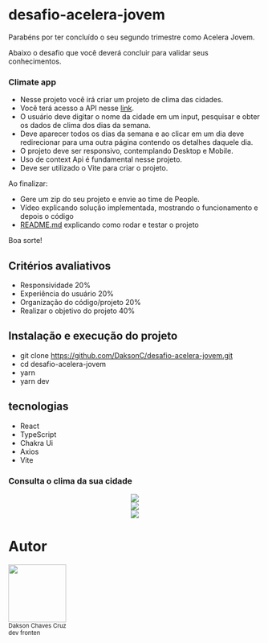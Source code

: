 # desafio-acelera-jovem

Parabéns por ter concluído o seu segundo trimestre como Acelera Jovem.

Abaixo o desafio que você deverá concluir para validar seus conhecimentos.

### Climate app

- Nesse projeto você irá criar um projeto de clima das cidades.
- Você terá acesso a API nesse [link](https://www.weatherapi.com/).
- O usuário deve digitar o nome da cidade em um input, pesquisar e obter os dados de clima dos dias da semana.
- Deve aparecer todos os dias da semana e ao clicar em um dia deve redirecionar para uma outra página contendo os detalhes daquele dia.
- O projeto deve ser responsivo, contemplando Desktop e Mobile.
- Uso de context Api é fundamental nesse projeto.
- Deve ser utilizado o Vite para criar o projeto.

Ao finalizar: 

- Gere um zip do seu projeto e envie ao time de People.
- Vídeo explicando solução implementada, mostrando o funcionamento e depois o código
- [README.md](http://README.md) explicando como rodar e testar o projeto

Boa sorte!

## Critérios avaliativos

- Responsividade 20%
- Experiência do usuário 20%
- Organização do código/projeto 20%
- Realizar o objetivo do projeto 40%

## Instalação e execução do projeto

- git clone https://github.com/DaksonC/desafio-acelera-jovem.git
- cd desafio-acelera-jovem
- yarn
- yarn dev

## tecnologias

- React
- TypeScript
- Chakra Ui
- Axios
- Vite

### Consulta o clima da sua cidade

<div align="center">
<img src="(https://user-images.githubusercontent.com/81385265/190836390-680c5f68-033b-4a9f-865c-909a07fd5c34.png" />
</div>

<div align="center">
<img src="https://user-images.githubusercontent.com/81385265/190836416-784e321b-b51f-49db-93ea-5d2bc18db7ad.png" />
</div>

<div align="center">
<img src="https://user-images.githubusercontent.com/81385265/190836444-10166ee5-9888-41d3-8afe-e41cabb68a24.png" />
</div>

# Autor

<img src="https://avatars.githubusercontent.com/u/81385265?v=4" width=115 height="auto"><br><sub>Dakson Chaves Cruz</sub><br><sub>dev fronten</sub>

